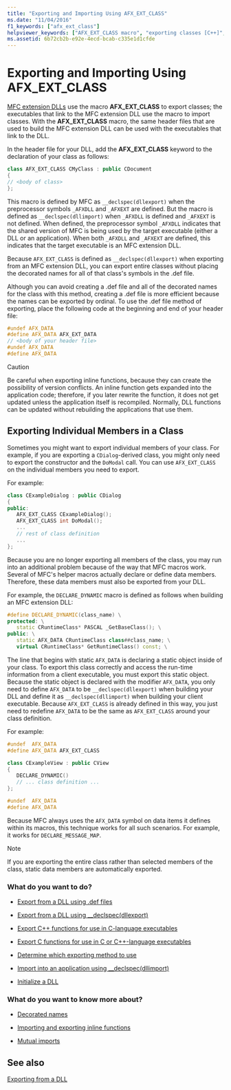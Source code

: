 ```yaml
---
title: "Exporting and Importing Using AFX_EXT_CLASS"
ms.date: "11/04/2016"
f1_keywords: ["afx_ext_class"]
helpviewer_keywords: ["AFX_EXT_CLASS macro", "exporting classes [C++]", "importing DLLs [C++]", "extension DLLs [C++], exporting classes", "executable files [C++], importing classes", "exporting DLLs [C++], AFX_EXT_CLASS macro"]
ms.assetid: 6b72cb2b-e92e-4ecd-bcab-c335e1d1cfde
---
```

# Exporting and Importing Using AFX_EXT_CLASS

[MFC extension DLLs](extension-dlls-overview.md) use the macro **AFX_EXT_CLASS** to export classes; the executables that link to the MFC extension DLL use the macro to import classes. With the **AFX_EXT_CLASS** macro, the same header files that are used to build the MFC extension DLL can be used with the executables that link to the DLL.

In the header file for your DLL, add the **AFX_EXT_CLASS** keyword to the declaration of your class as follows:

```cpp
class AFX_EXT_CLASS CMyClass : public CDocument
{
// <body of class>
};
```

This macro is defined by MFC as `__declspec(dllexport)` when the preprocessor symbols `_AFXDLL` and `_AFXEXT` are defined. But the macro is defined as `__declspec(dllimport)` when `_AFXDLL` is defined and `_AFXEXT` is not defined. When defined, the preprocessor symbol `_AFXDLL` indicates that the shared version of MFC is being used by the target executable (either a DLL or an application). When both `_AFXDLL` and `_AFXEXT` are defined, this indicates that the target executable is an MFC extension DLL.

Because `AFX_EXT_CLASS` is defined as `__declspec(dllexport)` when exporting from an MFC extension DLL, you can export entire classes without placing the decorated names for all of that class's symbols in the .def file.

Although you can avoid creating a .def file and all of the decorated names for the class with this method, creating a .def file is more efficient because the names can be exported by ordinal. To use the .def file method of exporting, place the following code at the beginning and end of your header file:

```cpp
#undef AFX_DATA
#define AFX_DATA AFX_EXT_DATA
// <body of your header file>
#undef AFX_DATA
#define AFX_DATA
```

> [!CAUTION]
> Be careful when exporting inline functions, because they can create the possibility of version conflicts. An inline function gets expanded into the application code; therefore, if you later rewrite the function, it does not get updated unless the application itself is recompiled. Normally, DLL functions can be updated without rebuilding the applications that use them.

## Exporting Individual Members in a Class

Sometimes you might want to export individual members of your class. For example, if you are exporting a `CDialog`-derived class, you might only need to export the constructor and the `DoModal` call. You can use `AFX_EXT_CLASS` on the individual members you need to export.

For example:

```cpp
class CExampleDialog : public CDialog
{
public:
   AFX_EXT_CLASS CExampleDialog();
   AFX_EXT_CLASS int DoModal();
   ...
   // rest of class definition
   ...
};
```

Because you are no longer exporting all members of the class, you may run into an additional problem because of the way that MFC macros work. Several of MFC's helper macros actually declare or define data members. Therefore, these data members must also be exported from your DLL.

For example, the `DECLARE_DYNAMIC` macro is defined as follows when building an MFC extension DLL:

```cpp
#define DECLARE_DYNAMIC(class_name) \
protected: \
   static CRuntimeClass* PASCAL _GetBaseClass(); \
public: \
   static AFX_DATA CRuntimeClass class##class_name; \
   virtual CRuntimeClass* GetRuntimeClass() const; \
```

The line that begins with static `AFX_DATA` is declaring a static object inside of your class. To export this class correctly and access the run-time information from a client executable, you must export this static object. Because the static object is declared with the modifier `AFX_DATA`, you only need to define `AFX_DATA` to be `__declspec(dllexport)` when building your DLL and define it as `__declspec(dllimport)` when building your client executable. Because `AFX_EXT_CLASS` is already defined in this way, you just need to redefine `AFX_DATA` to be the same as `AFX_EXT_CLASS` around your class definition.

For example:

```cpp
#undef  AFX_DATA
#define AFX_DATA AFX_EXT_CLASS

class CExampleView : public CView
{
   DECLARE_DYNAMIC()
   // ... class definition ...
};

#undef  AFX_DATA
#define AFX_DATA
```

Because MFC always uses the `AFX_DATA` symbol on data items it defines within its macros, this technique works for all such scenarios. For example, it works for `DECLARE_MESSAGE_MAP`.

> [!NOTE]
> If you are exporting the entire class rather than selected members of the class, static data members are automatically exported.

### What do you want to do?

- [Export from a DLL using .def files](exporting-from-a-dll-using-def-files.md)

- [Export from a DLL using __declspec(dllexport)](exporting-from-a-dll-using-declspec-dllexport.md)

- [Export C++ functions for use in C-language executables](exporting-cpp-functions-for-use-in-c-language-executables.md)

- [Export C functions for use in C or C++-language executables](exporting-c-functions-for-use-in-c-or-cpp-language-executables.md)

- [Determine which exporting method to use](determining-which-exporting-method-to-use.md)

- [Import into an application using __declspec(dllimport)](importing-into-an-application-using-declspec-dllimport.md)

- [Initialize a DLL](run-time-library-behavior.md#initializing-a-dll)

### What do you want to know more about?

- [Decorated names](reference/decorated-names.md)

- [Importing and exporting inline functions](importing-and-exporting-inline-functions.md)

- [Mutual imports](mutual-imports.md)

## See also

[Exporting from a DLL](exporting-from-a-dll.md)
